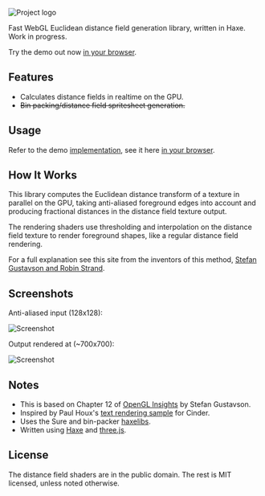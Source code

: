 ![Project logo](https://github.com/Tw1ddle/WebGL-Distance-Fields/blob/master/screenshots/webgl_distance_fields_logo.png?raw=true "WebGL Distance Fields Logo")

Fast WebGL Euclidean distance field generation library, written in Haxe. Work in progress.

Try the demo out now [in your browser](http://tw1ddle.github.io/WebGL-Distance-Fields/).

## Features ##
* Calculates distance fields in realtime on the GPU.
* ~~Bin packing/distance field spritesheet generation.~~

## Usage ##

Refer to the demo [implementation](https://github.com/Tw1ddle/WebGL-Distance-Fields), see it here [in your browser](http://tw1ddle.github.io/WebGL-Distance-Fields/).

## How It Works ##

This library computes the Euclidean distance transform of a texture in parallel on the GPU, taking anti-aliased foreground edges into account and producing fractional distances in the distance field texture output.

The rendering shaders use thresholding and interpolation on the distance field texture to render foreground shapes, like a regular distance field rendering.

For a full explanation see this site from the inventors of this method, [Stefan Gustavson and Robin Strand](http://contourtextures.wikidot.com/).

## Screenshots ##

Anti-aliased input (128x128):

![Screenshot](https://github.com/Tw1ddle/WebGL-Distance-Fields/blob/master/screenshots/screenshot1.png?raw=true "WebGL Distance Fields Screenshot 1")

Output rendered at (~700x700):

![Screenshot](https://github.com/Tw1ddle/WebGL-Distance-Fields/blob/master/screenshots/screenshot2.png?raw=true "WebGL Distance Fields Screenshot 2")

## Notes ##
* This is based on Chapter 12 of [OpenGL Insights](http://openglinsights.com/) by Stefan Gustavson.
* Inspired by Paul Houx's [text rendering sample](https://github.com/paulhoux/Cinder-Samples) for Cinder.
* Uses the Sure and bin-packer [haxelibs](http://lib.haxe.org/).
* Written using [Haxe](http://haxe.org/) and [three.js](http://threejs.org/).

## License ##
The distance field shaders are in the public domain. The rest is MIT licensed, unless noted otherwise.